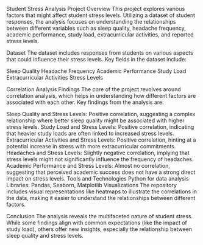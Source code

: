 Student Stress Analysis Project
Overview
This project explores various factors that might affect student stress levels. Utilizing a dataset of student responses, the analysis focuses on understanding the relationships between different variables such as sleep quality, headache frequency, academic performance, study load, extracurricular activities, and reported stress levels.

Dataset
The dataset includes responses from students on various aspects that could influence their stress levels. Key fields in the dataset include:

Sleep Quality
Headache Frequency
Academic Performance
Study Load
Extracurricular Activities
Stress Levels


Correlation Analysis Findings
The core of the project revolves around correlation analysis, which helps in understanding how different factors are associated with each other. Key findings from the analysis are:

Sleep Quality and Stress Levels: Positive correlation, suggesting a complex relationship where better sleep quality might be associated with higher stress levels.
Study Load and Stress Levels: Positive correlation, indicating that heavier study loads are often linked to increased stress levels.
Extracurricular Activities and Stress Levels: Positive correlation, hinting at a potential increase in stress with more extracurricular commitments.
Headaches and Stress Levels: Slightly negative correlation, implying that stress levels might not significantly influence the frequency of headaches.
Academic Performance and Stress Levels: Almost no correlation, suggesting that perceived academic success does not have a strong direct impact on stress levels.
Tools and Technologies
Python for data analysis
Libraries: Pandas, Seaborn, Matplotlib
Visualizations
The repository includes visual representations like heatmaps to illustrate the correlations in the data, making it easier to understand the relationships between different factors.

Conclusion
The analysis reveals the multifaceted nature of student stress. While some findings align with common expectations (like the impact of study load), others offer new insights, especially the relationship between sleep quality and stress levels.
